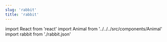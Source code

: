 ```yaml
---
slug: 'rabbit'
title: 'rabbit'
---
```


import React from 'react'
import Animal from '../../../src/components/Animal'
import rabbit from './rabbit.json'

<Animal data={rabbit} />
